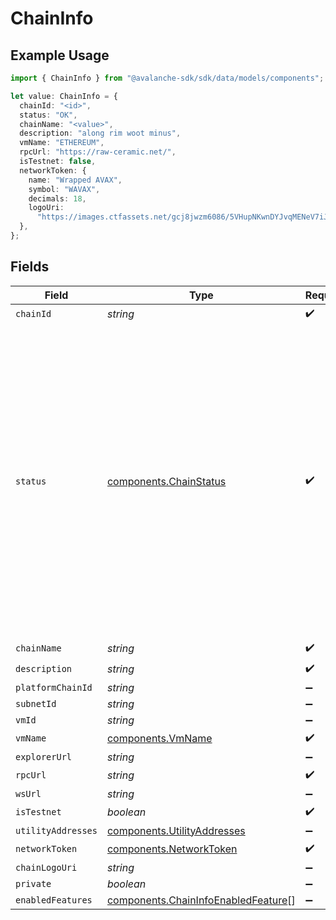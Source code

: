 # ChainInfo

## Example Usage

```typescript
import { ChainInfo } from "@avalanche-sdk/sdk/data/models/components";

let value: ChainInfo = {
  chainId: "<id>",
  status: "OK",
  chainName: "<value>",
  description: "along rim woot minus",
  vmName: "ETHEREUM",
  rpcUrl: "https://raw-ceramic.net/",
  isTestnet: false,
  networkToken: {
    name: "Wrapped AVAX",
    symbol: "WAVAX",
    decimals: 18,
    logoUri:
      "https://images.ctfassets.net/gcj8jwzm6086/5VHupNKwnDYJvqMENeV7iJ/fdd6326b7a82c8388e4ee9d4be7062d4/avalanche-avax-logo.svg",
  },
};
```

## Fields

| Field                                                                                                                                                                                                                                                  | Type                                                                                                                                                                                                                                                   | Required                                                                                                                                                                                                                                               | Description                                                                                                                                                                                                                                            |
| ------------------------------------------------------------------------------------------------------------------------------------------------------------------------------------------------------------------------------------------------------ | ------------------------------------------------------------------------------------------------------------------------------------------------------------------------------------------------------------------------------------------------------ | ------------------------------------------------------------------------------------------------------------------------------------------------------------------------------------------------------------------------------------------------------ | ------------------------------------------------------------------------------------------------------------------------------------------------------------------------------------------------------------------------------------------------------ |
| `chainId`                                                                                                                                                                                                                                              | *string*                                                                                                                                                                                                                                               | :heavy_check_mark:                                                                                                                                                                                                                                     | N/A                                                                                                                                                                                                                                                    |
| `status`                                                                                                                                                                                                                                               | [components.ChainStatus](../../models/components/chainstatus.md)                                                                                                                                                                                       | :heavy_check_mark:                                                                                                                                                                                                                                     | Status of chain nodes. Chain nodes can become temporarily `UNAVAILABLE` for several reasons, such as validator stake falling below threshold. If chain nodes are `UNAVAILABLE`, requests that rely on data from the chain nodes may return 503 errors. |
| `chainName`                                                                                                                                                                                                                                            | *string*                                                                                                                                                                                                                                               | :heavy_check_mark:                                                                                                                                                                                                                                     | N/A                                                                                                                                                                                                                                                    |
| `description`                                                                                                                                                                                                                                          | *string*                                                                                                                                                                                                                                               | :heavy_check_mark:                                                                                                                                                                                                                                     | N/A                                                                                                                                                                                                                                                    |
| `platformChainId`                                                                                                                                                                                                                                      | *string*                                                                                                                                                                                                                                               | :heavy_minus_sign:                                                                                                                                                                                                                                     | N/A                                                                                                                                                                                                                                                    |
| `subnetId`                                                                                                                                                                                                                                             | *string*                                                                                                                                                                                                                                               | :heavy_minus_sign:                                                                                                                                                                                                                                     | N/A                                                                                                                                                                                                                                                    |
| `vmId`                                                                                                                                                                                                                                                 | *string*                                                                                                                                                                                                                                               | :heavy_minus_sign:                                                                                                                                                                                                                                     | N/A                                                                                                                                                                                                                                                    |
| `vmName`                                                                                                                                                                                                                                               | [components.VmName](../../models/components/vmname.md)                                                                                                                                                                                                 | :heavy_check_mark:                                                                                                                                                                                                                                     | N/A                                                                                                                                                                                                                                                    |
| `explorerUrl`                                                                                                                                                                                                                                          | *string*                                                                                                                                                                                                                                               | :heavy_minus_sign:                                                                                                                                                                                                                                     | N/A                                                                                                                                                                                                                                                    |
| `rpcUrl`                                                                                                                                                                                                                                               | *string*                                                                                                                                                                                                                                               | :heavy_check_mark:                                                                                                                                                                                                                                     | N/A                                                                                                                                                                                                                                                    |
| `wsUrl`                                                                                                                                                                                                                                                | *string*                                                                                                                                                                                                                                               | :heavy_minus_sign:                                                                                                                                                                                                                                     | N/A                                                                                                                                                                                                                                                    |
| `isTestnet`                                                                                                                                                                                                                                            | *boolean*                                                                                                                                                                                                                                              | :heavy_check_mark:                                                                                                                                                                                                                                     | N/A                                                                                                                                                                                                                                                    |
| `utilityAddresses`                                                                                                                                                                                                                                     | [components.UtilityAddresses](../../models/components/utilityaddresses.md)                                                                                                                                                                             | :heavy_minus_sign:                                                                                                                                                                                                                                     | N/A                                                                                                                                                                                                                                                    |
| `networkToken`                                                                                                                                                                                                                                         | [components.NetworkToken](../../models/components/networktoken.md)                                                                                                                                                                                     | :heavy_check_mark:                                                                                                                                                                                                                                     | N/A                                                                                                                                                                                                                                                    |
| `chainLogoUri`                                                                                                                                                                                                                                         | *string*                                                                                                                                                                                                                                               | :heavy_minus_sign:                                                                                                                                                                                                                                     | N/A                                                                                                                                                                                                                                                    |
| `private`                                                                                                                                                                                                                                              | *boolean*                                                                                                                                                                                                                                              | :heavy_minus_sign:                                                                                                                                                                                                                                     | N/A                                                                                                                                                                                                                                                    |
| `enabledFeatures`                                                                                                                                                                                                                                      | [components.ChainInfoEnabledFeature](../../models/components/chaininfoenabledfeature.md)[]                                                                                                                                                             | :heavy_minus_sign:                                                                                                                                                                                                                                     | N/A                                                                                                                                                                                                                                                    |